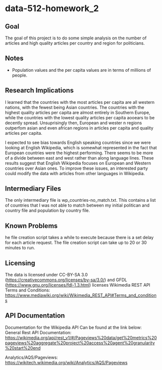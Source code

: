 # data-512-homework_2

## Goal
The goal of this project is to do some simple analysis on the number of articles and high quality articles per country and region for politicians.

## Notes
 - Population values and the per capita values are in terms of millions of people.

## Research Implications
I learned that the countries with the most articles per capita are all western nations, with the fewest being Asian countries. The countries with the highest quality articles per capita are almost entirely in Southern Europe, while the countries with the lowest quality articles per capita aooears to be decently spread. Unsuprisingly then, European and wester n regions outperfom asian and even african regions in articles per capita and quality articles per capita.

I expected to see bias towards English speaking countries since we were looking at English Wikipedia, which is somewhat represented in the fact that European countries were the highest performing. There seems to be more of a divide between east and west rather than along language lines. These results suggest that English Wikipedia focuses on European and Western countries over Asian ones. To improve these issues, an interested party could modify the data with articles from other languages in Wikipedia.

## Intermediary Files
The only intermediary file is wp_countries-no_match.txt. This contains a list of countries that I was not able to match between my initial politican and country file and population by country file. 

## Known Problems
he file creation script takes a while to execute because there is a set delay for each article request. The file creation script can take up to 20 or 30 minutes to run.

## Licensing
The data is licensed under CC-BY-SA 3.0 (https://creativecommons.org/licenses/by-sa/3.0/) and GFDL (https://www.gnu.org/licenses/fdl-1.3.html) licenses Wikimedia REST API Terms and Conditions: https://www.mediawiki.org/wiki/Wikimedia_REST_API#Terms_and_conditions

## API Documentation
Documentation for the Wikipedia API Can be found at the link below: General Rest API Documentation: https://wikimedia.org/api/rest_v1/#/Pageviews%20data/get%20metrics%20pageviews%20aggregate%20project%20access%20agent%20granularity%20start%20end

Analytics/AQS/Pageviews: https://wikitech.wikimedia.org/wiki/Analytics/AQS/Pageviews
